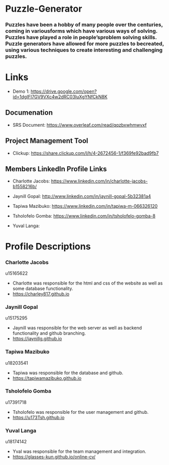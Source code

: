 # Puzzle-Generator
### Puzzles have been a hobby of many people over the centuries, coming in variousforms which have various ways of solving.  Puzzles have played a role in people’sproblem solving skills.  Puzzle generators have allowed for more puzzles to becreated, using various techniques to create interesting and challenging puzzles.

# Links
* Demo 1:
https://drive.google.com/open?id=1dgIFI7GV9VXc4w2dRC03IuXgYNfCkN8K

## Documenation
* SRS Document:
https://www.overleaf.com/read/qqzbxwhmwvxf

## Project Management Tool
* Clickup:
https://share.clickup.com/l/h/4-2672456-1/f369fe92bad9fb7

## Members LinkedIn Profile Links
* Charlotte Jacobs:
https://www.linkedin.com/in/charlotte-jacobs-b1558216b/

* Jaynill Gopal:
http://www.linkedin.com/in/jaynill-gopal-5b32381a4

* Tapiwa Mazibuko:
https://www.linkedin.com/in/tapiwa-m-066326120

* Tsholofelo Gomba:
https://www.linkedin.com/in/tsholofelo-gomba-8

* Yuval Langa:

# Profile Descriptions
### Charlotte Jacobs 
u15165622
* Charlotte was responsible for the html and css of the website as well as some database functionality.
* https://charley817.github.io

### Jaynill Gopal 
u15175295
* Jaynill was responsible for the web server as well as backend functionality and github branching.
* https://jaynillg.github.io

### Tapiwa Mazibuko 
u18203541
* Tapiwa was responsible for the database and github.
* https://tapiwamazibuko.github.io

### Tsholofelo Gomba
u17391718
* Tsholofelo was responsible for the user management and github.
* https://u173Tsh.github.io

### Yuval Langa
u18174142
* Yval was responsible for the team management and integration.
* https://glasses-kun.github.io/online-cv/






